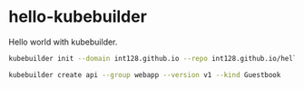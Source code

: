 # hello-kubebuilder

Hello world with kubebuilder.

```sh
kubebuilder init --domain int128.github.io --repo int128.github.io/hello-kubebuilder

kubebuilder create api --group webapp --version v1 --kind Guestbook
```
